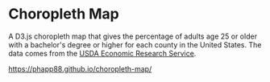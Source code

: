 # Choropleth Map

A D3.js choropleth map that gives the percentage of adults age 25 or older with a bachelor's degree or higher for each county in the United States. The data comes from the [USDA Economic Research Service](https://www.ers.usda.gov/data-products/county-level-data-sets/download-data.aspx).

https://phapp88.github.io/choropleth-map/
